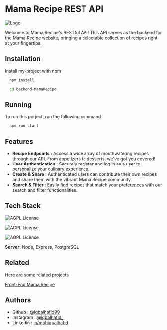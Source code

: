 # Mama Recipe REST API

![Logo](https://i.postimg.cc/JnsbMGwj/mamarecipe-logo.png)

Welcome to Mama Recipe's RESTful API! This API serves as the backend for the Mama Recipe website, bringing a delectable collection of recipes right at your fingertips.

## Installation

Install my-project with npm

```bash
  npm install

  cd backend-MamaRecipe
```

## Running

To run this porject, run the following command

```bash
  npm run start
```

## Features

- **Recipe Endpoints** : Access a wide array of mouthwatering recipes through our API. From appetizers to desserts, we've got you covered!
- **User Authentication** : Securely register and log in as a user to personalize your culinary experience.
- **Create & Share** : Authenticated users can contribute their own recipes and share them with the vibrant Mama Recipe community.
- **Search & Filter** : Easily find recipes that match your preferences with our search and filter functionalities.

## Tech Stack

![AGPL License](https://img.shields.io/badge/Node.js-43853D?style=for-the-badge&logo=node.js&logoColor=white)

![AGPL License](https://img.shields.io/badge/Express.js-404D59?style=for-the-badge)

![AGPL License](https://img.shields.io/badge/PostgreSQL-316192?style=for-the-badge&logo=postgresql&logoColor=white)

**Server:** Node, Express, PostgreSQL

## Related

Here are some related projects

[Front-End Mama Recipe](https://github.com/iqbalhafid99/ReactJs-MamaRecipe/)

## Authors

- Github : [@iqbalhafid99](https://www.github.com/iqbalhafid99)
- Instagram : [@iqbalhafid\_](https://www.instagram.com/iqbalhafid_/)
- Linkedin : [in/mohiqbalhafid](https://www.linkedin.com/in/mohiqbalhafid/)

